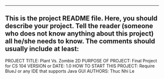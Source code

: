 ------------------------------------------------------------------------
This is the project README file. Here, you should describe your project.
Tell the reader (someone who does not know anything about this project)
all he/she needs to know. The comments should usually include at least:
------------------------------------------------------------------------

PROJECT TITLE: Plant Vs. Zombie 2D
PURPOSE OF PROJECT: Final Project for CS 104
VERSION or DATE: 1.0
HOW TO START THIS PROJECT: Require BlueJ or any IDE that supports Java GUI
AUTHORS: Thuc Nhi Le

